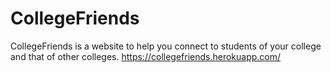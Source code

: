 # CollegeFriends

CollegeFriends is a website to help you connect to students of your college and that of other colleges.
https://collegefriends.herokuapp.com/
